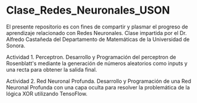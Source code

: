 # Clase_Redes_Neuronales_USON

El presente repositorio es con fines de compartir y plasmar el progreso de aprendizaje relacionado con Redes Neuronales. 
Clase impartida por el Dr. Alfredo Castañeda del Departamento de Matemáticas de la Universidad de Sonora.  

Actividad 1. Perceptron. 
Desarrollo y Programación del perceptron de Rosenblatt's mediante la generación de números aleatorios como inputs y una recta para obtener la salida final.

Actividad 2. Red Neuronal Profunda. 
Desarrollo y Programación de una Red Neuronal Profunda con una capa oculta para resolver la problemática de la lógica XOR utilizando TensoFlow.
